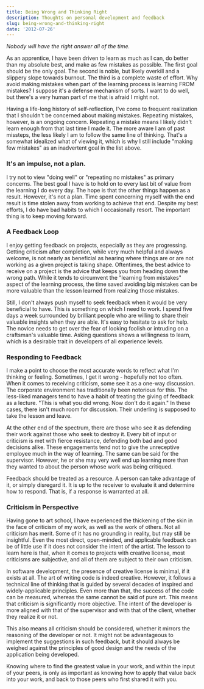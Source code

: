 ```yaml
---
title: Being Wrong and Thinking Right
description: Thoughts on personal development and feedback
slug: being-wrong-and-thinking-right
date: '2012-07-26'
---
```


_Nobody will have the right answer all of the time._

As an apprentice, I have been driven to learn as much as I can, do better than my absolute best, and
make as few mistakes as possible. The first goal should be the only goal. The second is noble, but
likely overkill and a slippery slope towards burnout. The third is a complete waste of effort. Why
avoid making mistakes when part of the learning process is learning FROM mistakes? I suppose it's a
defense mechanism of sorts. I want to do well, but there's a very human part of me that is afraid I
might not.

Having a life-long history of self-reflection, I've come to frequent realization that I shouldn't be
concerned about making mistakes. Repeating mistakes, however, is an ongoing concern. Repeating a
mistake means I likely didn't learn enough from that last time I made it. The more aware I am of
past missteps, the less likely I am to follow the same line of thinking. That's a somewhat idealized
what of viewing it, which is why I still include "making few mistakes" as an inadvertent goal in the
list above.

### It's an impulse, not a plan.

I try not to view "doing well" or "repeating no mistakes" as primary concerns. The best goal I have
is to hold on to every last bit of value from the learning I do every day. The hope is that the
other things happen as a result. However, it's not a plan. Time spent concerning myself with the end
result is time stolen away from working to achieve that end. Despite my best efforts, I do have bad
habits to which I occasionally resort. The important thing is to keep moving forward.

### A Feedback Loop

I enjoy getting feedback on projects, especially as they are progressing. Getting criticism after
completion, while very much helpful and always welcome, is not nearly as beneficial as hearing where
things are or are not working as a given project is taking shape. Oftentimes, the best advice to
receive on a project is the advice that keeps you from heading down the wrong path. While it tends
to circumvent the "learning from mistakes" aspect of the learning process, the time saved avoiding
big mistakes can be more valuable than the lesson learned from realizing those mistakes.

Still, I don't always push myself to seek feedback when it would be very beneficial to have. This is
something on which I need to work. I spend five days a week surrounded by brilliant people who are
willing to share their valuable insights when they are able. It's easy to hesitate to ask for help.
The novice needs to get over the fear of looking foolish or intruding on a craftsman's valuable
time. Asking questions shows a willingness to learn, which is a desirable trait in developers of all
experience levels.

### Responding to Feedback

I make a point to choose the most accurate words to reflect what I'm thinking or feeling. Sometimes,
I get it wrong - hopefully not too often. When it comes to receiving criticism, some see it as a
one-way discussion. The corporate environment has traditionally been notorious for this. The
less-liked managers tend to have a habit of treating the giving of feedback as a lecture. "This is
what you did wrong. Now don't do it again." In these cases, there isn't much room for discussion.
Their underling is supposed to take the lesson and leave.

At the other end of the spectrum, there are those who see it as defending their work against those
who seek to destroy it. Every bit of input or criticism is met with fierce resistance, defending
both bad and good decisions alike. These engagements tend not to give the unreceptive employee much
in the way of learning. The same can be said for the supervisor. However, he or she may very well
end up learning more than they wanted to about the person whose work was being critiqued.

Feedback should be treated as a resource. A person can take advantage of it, or simply disregard it.
It is up to the receiver to evaluate it and determine how to respond. That is, if a response is
warranted at all.

### Criticism in Perspective

Having gone to art school, I have experienced the thickening of the skin in the face of criticism of
my work, as well as the work of others. Not all criticism has merit. Some of it has no grounding in
reality, but may still be insightful. Even the most direct, open-minded, and applicable feedback can
be of little use if it does not consider the intent of the artist. The lesson to learn here is that,
when it comes to projects with creative license, most criticisms are subjective, and all of them are
subject to their own criticism.

In software development, the presence of creative license is minimal, if it exists at all. The art
of writing code is indeed creative. However, it follows a technical line of thinking that is guided
by several decades of inspired and widely-applicable principles. Even more than that, the success of
the code can be measured, whereas the same cannot be said of pure art. This means that criticism is
significantly more objective. The intent of the developer is more aligned with that of the
supervisor and with that of the client, whether they realize it or not.

This also means all criticism should be considered, whether it mirrors the reasoning of the
developer or not. It might not be advantageous to implement the suggestions in such feedback, but it
should always be weighed against the principles of good design and the needs of the application
being developed.

Knowing where to find the greatest value in your work, and within the input of your peers, is only
as important as knowing how to apply that value back into your work, and back to those peers who
first shared it with you.
